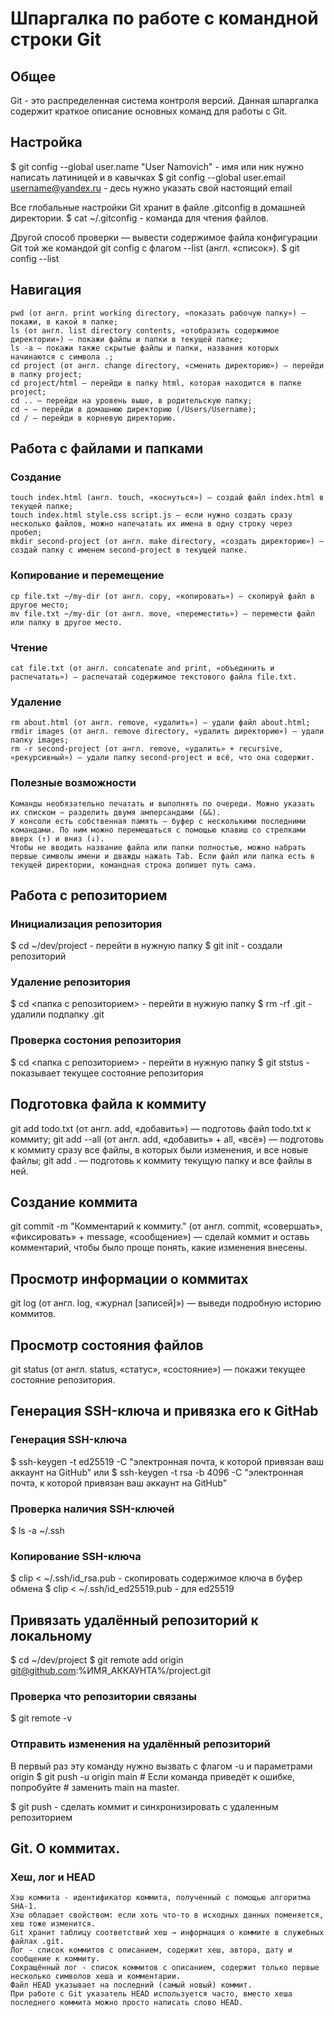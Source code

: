 # Шпаргалка по работе с командной строки Git


## Общее


Git - это распределенная система контроля версий.
Данная шпаргалка содержит краткое описание основных команд для работы с Git.


## Настройка


$ git config --global user.name "User Namovich" - имя или ник нужно написать латиницей и в кавычках
$ git config --global user.email username@yandex.ru - десь нужно указать свой настоящий email 

Все глобальные настройки Git хранит в файле .gitconfig в домашней директории.
$ cat ~/.gitconfig  - команда для чтения файлов.

Другой способ проверки — вывести содержимое файла конфигурации Git той же командой git config с флагом --list (англ. «список»).
$ git config --list 


## Навигация


    pwd (от англ. print working directory, «показать рабочую папку») — покажи, в какой я папке;
    ls (от англ. list directory contents, «отобразить содержимое директории») — покажи файлы и папки в текущей папке;
    ls -a — покажи также скрытые файлы и папки, названия которых начинаются с символа .;
    cd project (от англ. change directory, «сменить директорию») — перейди в папку project;
    cd project/html — перейди в папку html, которая находится в папке project;
    cd .. — перейди на уровень выше, в родительскую папку;
    cd ~ — перейди в домашнюю директорию (/Users/Username);
    cd / — перейди в корневую директорию.



## Работа с файлами и папками


### Создание


    touch index.html (англ. touch, «коснуться») — создай файл index.html в текущей папке;
    touch index.html style.css script.js — если нужно создать сразу несколько файлов, можно напечатать их имена в одну строку через пробел;
    mkdir second-project (от англ. make directory, «создать директорию») — создай папку с именем second-project в текущей папке.


### Копирование и перемещение


    cp file.txt ~/my-dir (от англ. copy, «копировать») — скопируй файл в другое место;
    mv file.txt ~/my-dir (от англ. move, «переместить») — перемести файл или папку в другое место.


### Чтение


    cat file.txt (от англ. concatenate and print, «объединить и распечатать») — распечатай содержимое текстового файла file.txt.


### Удаление


    rm about.html (от англ. remove, «удалить») — удали файл about.html;
    rmdir images (от англ. remove directory, «удалить директорию») — удали папку images;
    rm -r second-project (от англ. remove, «удалить» + recursive, «рекурсивный») — удали папку second-project и всё, что она содержит.


### Полезные возможности


    Команды необязательно печатать и выполнять по очереди. Можно указать их списком — разделить двумя амперсандами (&&).
    У консоли есть собственная память — буфер с несколькими последними командами. По ним можно перемещаться с помощью клавиш со стрелками вверх (↑) и вниз (↓).
    Чтобы не вводить название файла или папки полностью, можно набрать первые символы имени и дважды нажать Tab. Если файл или папка есть в текущей директории, командная строка допишет путь сама.


## Работа с репозиторием


### Инициализация репозитория


$ cd ~/dev/project - перейти в нужную папку
$ git init - создали репозиторий 


### Удаление репозитория


$ cd <папка с репозиторием> - перейти в нужную папку
$ rm -rf .git  - удалили подпапку .git 


### Проверка состония репозитория


$ cd <папка с репозиторием> - перейти в нужную папку
$ git ststus  - показывает текущее состояние репозитория


## Подготовка файла к коммиту

git add todo.txt (от англ. add, «добавить») — подготовь файл todo.txt к коммиту;
git add --all (от англ. add, «добавить» + all, «всё») — подготовь к коммиту сразу все файлы, в которых были изменения, и все новые файлы;
git add . — подготовь к коммиту текущую папку и все файлы в ней.


## Создание коммита


git commit -m "Комментарий к коммиту." (от англ. commit, «совершать», «фиксировать» + message, «сообщение») — сделай коммит и оставь комментарий, чтобы было проще понять, какие изменения внесены. 


## Просмотр информации о коммитах


git log (от англ. log, «журнал [записей]») — выведи подробную историю коммитов.


## Просмотр состояния файлов


git status (от англ. status, «статус», «состояние») — покажи текущее состояние репозитория.


## Генерация SSH-ключа и привязка его к GitHab


### Генерация SSH-ключа


$ ssh-keygen -t ed25519 -C "электронная почта, к которой привязан ваш аккаунт на GitHub"
или
$ ssh-keygen -t rsa -b 4096 -C "электронная почта, к которой привязан ваш аккаунт на GitHub"


### Проверка наличия SSH-ключей


$ ls -a ~/.ssh


### Копирование SSH-ключа


$ clip < ~/.ssh/id_rsa.pub - скопировать содержимое ключа в буфер обмена
$ clip < ~/.ssh/id_ed25519.pub - для ed25519


## Привязать удалённый репозиторий к локальному 


$ cd ~/dev/project
$ git remote add origin git@github.com:%ИМЯ_АККАУНТА%/project.git 


### Проверка что репозитории связаны


$ git remote -v


### Отправить изменения на удалённый репозиторий


В первый раз эту команду нужно вызвать с флагом -u и параметрами origin 
$ git push -u origin main # Если команда приведёт к ошибке, попробуйте 
                          # заменить main на master. 


 $ git push - сделать коммит и синхронизировать с удаленным репозиторием


## Git. О коммитах.


### Хеш, лог и HEAD


    Хэш коммита - идентификатор коммита, полученный с помощью алгоритма SHA-1.
    Хэш обладает свойством: если хоть что-то в исходных данных поменяется, хеш тоже изменится.
    Git хранит таблицу соответствий хеш → информация о коммите в служебных файлах .git.
    Лог - список коммитов с описанием, содержит хеш, автора, дату и сообщение к коммиту.
    Сокращённый лог - список коммитов с описанием, содержит только первые несколько символов хеша и комментарии.
    Файл HEAD указывает на последний (самый новый) коммит.
    При работе с Git указатель HEAD используется часто, вместо хеша последнего коммита можно просто написать слово HEAD.

